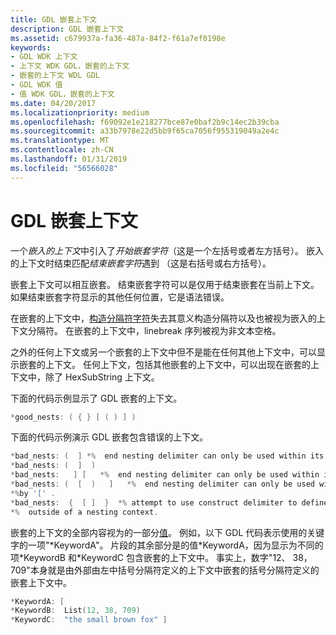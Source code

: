 ```yaml
---
title: GDL 嵌套上下文
description: GDL 嵌套上下文
ms.assetid: c679937a-fa36-487a-84f2-f61a7ef0198e
keywords:
- GDL WDK 上下文
- 上下文 WDK GDL，嵌套的上下文
- 嵌套的上下文 WDL GDL
- GDL WDK 值
- 值 WDK GDL，嵌套的上下文
ms.date: 04/20/2017
ms.localizationpriority: medium
ms.openlocfilehash: f69092e1e218277bce87e0baf2b9c14ec2b39cba
ms.sourcegitcommit: a33b7978e22d5bb9f65ca7056f955319049a2e4c
ms.translationtype: MT
ms.contentlocale: zh-CN
ms.lasthandoff: 01/31/2019
ms.locfileid: "56566028"
---
```

# <a name="gdl-nested-contexts"></a>GDL 嵌套上下文


一个*嵌入的上下文*中引入了*开始嵌套字符*（这是一个左括号或者左方括号）。 嵌入的上下文时结束匹配*结束嵌套字符*遇到 （这是右括号或右方括号）。

嵌套上下文可以相互嵌套。 结束嵌套字符可以是仅用于结束嵌套在当前上下文。 如果结束嵌套字符显示的其他任何位置，它是语法错误。

在嵌套的上下文中，[构造分隔符字符](gdl-construct-delimiters.md)失去其意义构造分隔符以及也被视为嵌入的上下文分隔符。 在嵌套的上下文中，linebreak 序列被视为非文本空格。

之外的任何上下文或另一个嵌套的上下文中但不是能在任何其他上下文中，可以显示嵌套的上下文。 任何上下文，包括其他嵌套的上下文中，可以出现在嵌套的上下文中，除了 HexSubString 上下文。

下面的代码示例显示了 GDL 嵌套的上下文。

```cpp
*good_nests: ( { } [ ( ) ] )
```

下面的代码示例演示 GDL 嵌套包含错误的上下文。

```cpp
*bad_nests: (  ] *%  end nesting delimiter can only be used within its nesting context.
*bad_nests: (  ]  )
*bad_nests:   ] [   *%  end nesting delimiter can only be used within its nesting context.
*bad_nests: (  [  )   ]   *%  end nesting delimiter can only be used within its nesting*% context.  In this case the ')' char cannot be used within the context begun 
*%by '[' .
*bad_nests:  {  [ ]  }  *% attempt to use construct delimiter to define a nesting context 
*%  outside of a nesting context.
```

嵌套的上下文的全部内容视为的一部分[值](gdl-values.md)。 例如，以下 GDL 代码表示使用的关键字的一项"\*KeywordA"。 片段的其余部分是的值\*KeywordA，因为显示为不同的项\*KeywordB 和\*KeywordC 包含嵌套的上下文中。 事实上，数字"12、 38，709"本身就是由外部由左中括号分隔符定义的上下文中嵌套的括号分隔符定义的嵌套上下文中。

```cpp
*KeywordA: [
*KeywordB:  List(12, 38, 709)
*KeywordC:  "the small brown fox" ]
```

 

 




